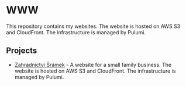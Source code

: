 # WWW

This repository contains my websites. The website is hosted on AWS S3 and CloudFront. The infrastructure is managed by Pulumi.

## Projects

* [Zahradnictví Šrámek](https://zahradnictvi-sramek.cz) - A website for a small family business. The website is hosted on AWS S3 and CloudFront. The infrastructure is managed by Pulumi.
